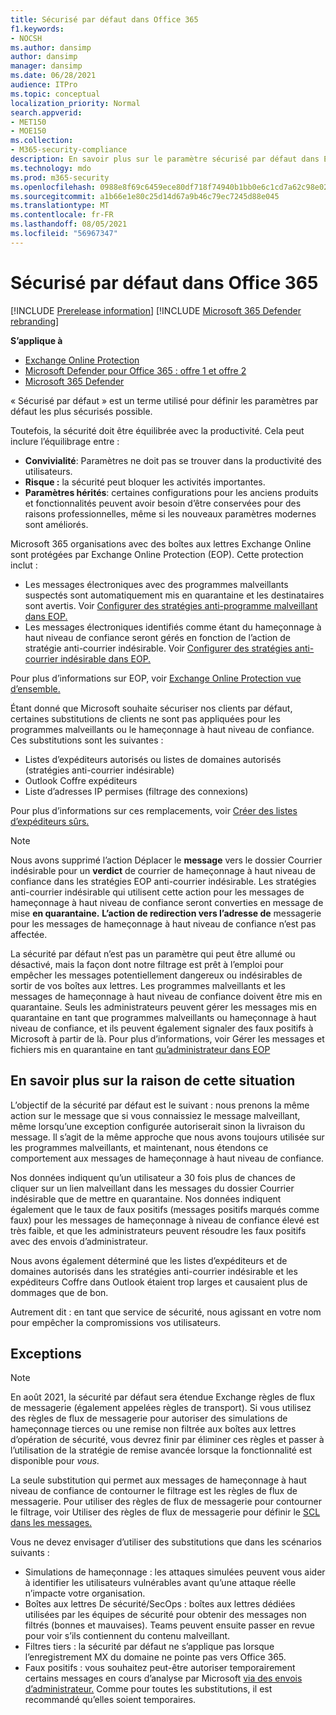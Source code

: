 ```yaml
---
title: Sécurisé par défaut dans Office 365
f1.keywords:
- NOCSH
ms.author: dansimp
author: dansimp
manager: dansimp
ms.date: 06/28/2021
audience: ITPro
ms.topic: conceptual
localization_priority: Normal
search.appverid:
- MET150
- MOE150
ms.collection:
- M365-security-compliance
description: En savoir plus sur le paramètre sécurisé par défaut dans Exchange Online Protection (EOP)
ms.technology: mdo
ms.prod: m365-security
ms.openlocfilehash: 0988e8f69c6459ece80df718f74940b1bb0e6c1cd7a62c98e02b3d4bb53f1c4d
ms.sourcegitcommit: a1b66e1e80c25d14d67a9b46c79ec7245d88e045
ms.translationtype: MT
ms.contentlocale: fr-FR
ms.lasthandoff: 08/05/2021
ms.locfileid: "56967347"
---
```

# <a name="secure-by-default-in-office-365"></a>Sécurisé par défaut dans Office 365

[!INCLUDE [Prerelease information](../includes/prerelease.md)]
[!INCLUDE [Microsoft 365 Defender rebranding](../includes/microsoft-defender-for-office.md)]

**S’applique à**
- [Exchange Online Protection](exchange-online-protection-overview.md)
- [Microsoft Defender pour Office 365 : offre 1 et offre 2](defender-for-office-365.md)
- [Microsoft 365 Defender](../defender/microsoft-365-defender.md)

« Sécurisé par défaut » est un terme utilisé pour définir les paramètres par défaut les plus sécurisés possible.

Toutefois, la sécurité doit être équilibrée avec la productivité. Cela peut inclure l’équilibrage entre :

- **Convivialité**: Paramètres ne doit pas se trouver dans la productivité des utilisateurs.
- **Risque :** la sécurité peut bloquer les activités importantes.
- **Paramètres hérités**: certaines configurations pour les anciens produits et fonctionnalités peuvent avoir besoin d’être conservées pour des raisons professionnelles, même si les nouveaux paramètres modernes sont améliorés.

Microsoft 365 organisations avec des boîtes aux lettres Exchange Online sont protégées par Exchange Online Protection (EOP). Cette protection inclut :

- Les messages électroniques avec des programmes malveillants suspectés sont automatiquement mis en quarantaine et les destinataires sont avertis. Voir [Configurer des stratégies anti-programme malveillant dans EOP.](configure-anti-malware-policies.md)
- Les messages électroniques identifiés comme étant du hameçonnage à haut niveau de confiance seront gérés en fonction de l’action de stratégie anti-courrier indésirable. Voir [Configurer des stratégies anti-courrier indésirable dans EOP.](configure-your-spam-filter-policies.md)

Pour plus d’informations sur EOP, voir [Exchange Online Protection vue d’ensemble.](exchange-online-protection-overview.md)

Étant donné que Microsoft souhaite sécuriser nos clients par défaut, certaines substitutions de clients ne sont pas appliquées pour les programmes malveillants ou le hameçonnage à haut niveau de confiance. Ces substitutions sont les suivantes :

- Listes d’expéditeurs autorisés ou listes de domaines autorisés (stratégies anti-courrier indésirable)
- Outlook Coffre expéditeurs
- Liste d’adresses IP permises (filtrage des connexions)

Pour plus d’informations sur ces remplacements, voir [Créer des listes d’expéditeurs sûrs.](create-safe-sender-lists-in-office-365.md)

> [!NOTE]
> Nous avons supprimé l’action Déplacer le **message** vers le dossier Courrier indésirable pour un **verdict** de courrier de hameçonnage à haut niveau de confiance dans les stratégies EOP anti-courrier indésirable. Les stratégies anti-courrier indésirable qui utilisent cette action pour les messages de hameçonnage à haut niveau de confiance seront converties en message de mise **en quarantaine.** **L’action de redirection vers l’adresse de** messagerie pour les messages de hameçonnage à haut niveau de confiance n’est pas affectée.

La sécurité par défaut n’est pas un paramètre qui peut être allumé ou désactivé, mais la façon dont notre filtrage est prêt à l’emploi pour empêcher les messages potentiellement dangereux ou indésirables de sortir de vos boîtes aux lettres. Les programmes malveillants et les messages de hameçonnage à haut niveau de confiance doivent être mis en quarantaine. Seuls les administrateurs peuvent gérer les messages mis en quarantaine en tant que programmes malveillants ou hameçonnage à haut niveau de confiance, et ils peuvent également signaler des faux positifs à Microsoft à partir de là. Pour plus d’informations, voir Gérer les messages et fichiers mis en quarantaine en tant [qu’administrateur dans EOP](manage-quarantined-messages-and-files.md)

## <a name="more-on-why-were-doing-this"></a>En savoir plus sur la raison de cette situation

L’objectif de la sécurité par défaut est le suivant : nous prenons la même action sur le message que si vous connaissiez le message malveillant, même lorsqu’une exception configurée autoriserait sinon la livraison du message. Il s’agit de la même approche que nous avons toujours utilisée sur les programmes malveillants, et maintenant, nous étendons ce comportement aux messages de hameçonnage à haut niveau de confiance.

Nos données indiquent qu’un utilisateur a 30 fois plus de chances de cliquer sur un lien malveillant dans les messages du dossier Courrier indésirable que de mettre en quarantaine. Nos données indiquent également que le taux de faux positifs (messages positifs marqués comme faux) pour les messages de hameçonnage à niveau de confiance élevé est très faible, et que les administrateurs peuvent résoudre les faux positifs avec des envois d’administrateur.

Nous avons également déterminé que les listes d’expéditeurs et de domaines autorisés dans les stratégies anti-courrier indésirable et les expéditeurs Coffre dans Outlook étaient trop larges et causaient plus de dommages que de bon.

Autrement dit : en tant que service de sécurité, nous agissant en votre nom pour empêcher la compromissions vos utilisateurs.

## <a name="exceptions"></a>Exceptions

> [!NOTE]
> En août 2021, la sécurité par défaut sera étendue Exchange règles de flux de messagerie (également appelées règles de transport). Si vous utilisez des règles de flux de messagerie pour autoriser des simulations de hameçonnage tierces ou une remise [](configure-advanced-delivery.md) non filtrée aux boîtes aux lettres d’opération de sécurité, vous devrez finir par éliminer ces règles et passer à l’utilisation de la stratégie de remise avancée lorsque la fonctionnalité est disponible pour _vous._

La seule substitution qui permet aux messages de hameçonnage à haut niveau de confiance de contourner le filtrage est les règles de flux de messagerie. Pour utiliser des règles de flux de messagerie pour contourner le filtrage, voir Utiliser des règles de flux de messagerie pour définir le [SCL dans les messages.](/exchange/security-and-compliance/mail-flow-rules/use-rules-to-set-scl)

Vous ne devez envisager d’utiliser des substitutions que dans les scénarios suivants :

- Simulations de hameçonnage : les attaques simulées peuvent vous aider à identifier les utilisateurs vulnérables avant qu’une attaque réelle n’impacte votre organisation.
- Boîtes aux lettres De sécurité/SecOps : boîtes aux lettres dédiées utilisées par les équipes de sécurité pour obtenir des messages non filtrés (bonnes et mauvaises). Teams peuvent ensuite passer en revue pour voir s’ils contiennent du contenu malveillant.
- Filtres tiers : la sécurité par défaut ne s’applique pas lorsque l’enregistrement MX du domaine ne pointe pas vers Office 365.
- Faux positifs : vous souhaitez peut-être autoriser temporairement certains messages en cours d’analyse par Microsoft [via des envois d’administrateur.](admin-submission.md) Comme pour toutes les substitutions, il est recommandé qu’elles soient temporaires.
